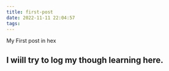 ```yaml
---
title: first-post
date: 2022-11-11 22:04:57
tags:
---
```



My First post in hex

## I wiill try to log my though learning here.
